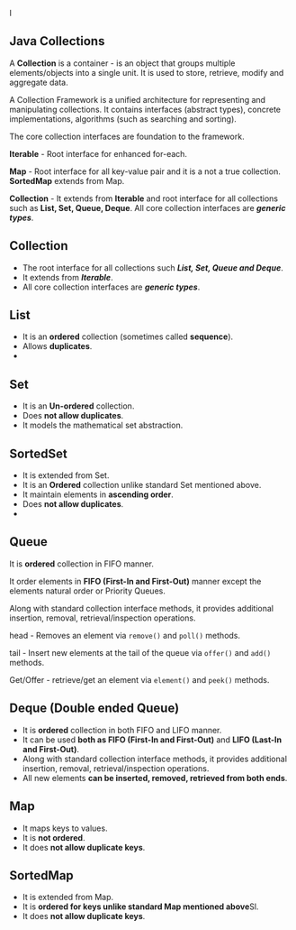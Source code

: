 I<div style="text-align: justify">

## **Java Collections**

</div>

A **Collection** is a container - is an object that groups multiple elements/objects into a single unit. It is used to store, retrieve, modify and aggregate data.

A Collection Framework is a unified architecture for representing and manipulating collections. It contains interfaces (abstract types), concrete implementations, algorithms (such as searching and sorting).

The core collection interfaces are foundation to the framework.

**Iterable** - Root interface for enhanced for-each.

**Map** - Root interface for all key-value pair and it is a not a true collection. **SortedMap** extends from Map.

**Collection** - It extends from **Iterable** and root interface for all collections such as **List, Set, Queue, Deque**. All core collection interfaces are ***generic types***.

## **Collection**

* The root interface for all collections such ***List, Set, Queue and Deque***.
* It extends from ***Iterable***.
* All core collection interfaces are ***generic types***.

## **List**

* It is an **ordered** collection (sometimes called **sequence**).
* Allows **duplicates**.
*

## **Set**

* It is an **Un-ordered** collection.
* Does **not allow duplicates**.
* It models the mathematical set abstraction.

## **SortedSet**

* It is extended from Set.
* It is an **Ordered** collection unlike standard Set mentioned above.
* It maintain elements in **ascending order**.
* Does **not allow duplicates**.
*

## **Queue**

It is **ordered** collection in FIFO manner.

It order elements in **FIFO (First-In and First-Out)** manner except the elements natural order or Priority Queues.

Along with standard collection interface methods, it provides additional insertion, removal, retrieval/inspection operations.

head - Removes an element via `remove()` and `poll()` methods.

tail - Insert new elements at the tail of the queue via `offer()` and `add()` methods.

Get/Offer - retrieve/get an element via `element()` and `peek()` methods.

## **Deque (Double ended Queue)**

* It is **ordered** collection in both FIFO and LIFO manner.
* It can be used **both as FIFO (First-In and First-Out)** and **LIFO (Last-In and First-Out)**.
* Along with standard collection interface methods, it provides additional insertion, removal, retrieval/inspection operations.
* All new elements **can be inserted, removed, retrieved from both ends**.

## **Map**

* It maps keys to values.
* It is **not ordered**.
* It does **not allow duplicate keys**.


## **SortedMap**

* It is extended from Map.
* It is **ordered for keys unlike standard Map mentioned above**Sl.
* It does **not allow duplicate keys**.
